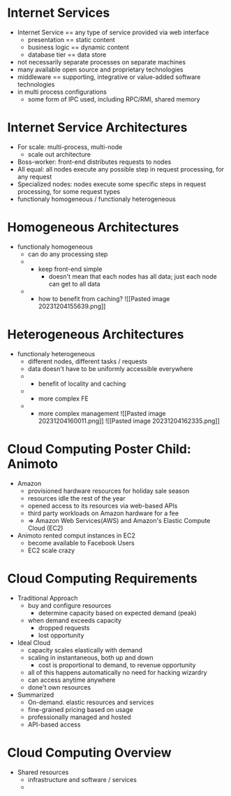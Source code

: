 # Internet Services
- Internet Service == any type of service provided via web interface
	- presentation == static content
	- business logic == dynamic content
	- database tier == data store
- not necessarily separate processes on separate machines
- many available open source and proprietary technologies
- middleware == supporting, integrative or value-added software technologies
- in multi process configurations
	- some form of IPC used, including RPC/RMI, shared memory

# Internet Service Architectures
- For scale: multi-process, multi-node
	- scale out architecture
- Boss-worker: front-end distributes requests to nodes
- All equal:  all nodes execute any possible step in request processing, for any request
- Specialized nodes: nodes execute some specific steps in request processing, for some request types
- functionaly homogeneous / functionaly heterogeneous
# Homogeneous Architectures
- functionaly homogeneous
	- can do any processing step
	- + keep front-end simple
		- doesn't mean that each nodes has all data; just each node can get to all data
	- - how to benefit from caching?
![[Pasted image 20231204155639.png]]
# Heterogeneous Architectures
- functionaly heterogeneous
	- different nodes, different tasks / requests
	- data doesn't have to be uniformly accessible everywhere
	- + benefit of locality and caching
	- - more complex FE
	- - more complex management
![[Pasted image 20231204160011.png]]
![[Pasted image 20231204162335.png]]
# Cloud Computing Poster Child: Animoto
- Amazon
	- provisioned hardware resources for holiday sale season
	- resources idle the rest of the year
	- opened access to its resources via web-based APIs
	- third party workloads on Amazon hardware for a fee
	- => Amazon Web Services(AWS) and Amazon's Elastic Compute Cloud (EC2)
- Animoto rented comput instances in EC2
	- become available to Facebook Users
	- EC2 scale crazy
# Cloud Computing Requirements
- Traditional Approach
	- buy and configure resources
		- determine capacity based on expected demand (peak)
	- when demand exceeds capacity
		- dropped requests
		-  lost opportunity
- Ideal Cloud
	- capacity scales elastically with demand
	- scaling in instantaneous, both up and down
		- cost is proportional to demand, to revenue opportunity
	- all of this happens automatically no need for hacking wizardry
	- can access anytime anywhere
	- done't own resources
- Summarized
	- On-demand. elastic resources and services
	- fine-grained pricing based on usage
	- professionally managed and hosted
	- API-based access
# Cloud Computing Overview
- Shared resources
	- infrastructure and software / services
	- 
